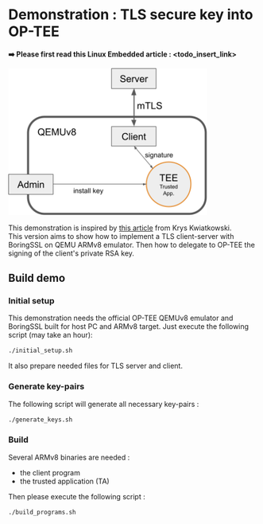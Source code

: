 # Demonstration : TLS secure key into OP-TEE
**➡️ Please first read this Linux Embedded article : \<todo_insert_link\>**

<img src="demo.png"  width="400">

This demonstration is inspired by [this article](https://www.amongbytes.com/post/201904-tee-sign-delegator/) from Krys Kwiatkowski.\
This version aims to show how to implement a TLS client-server with BoringSSL on QEMU ARMv8 emulator. Then how to delegate to OP-TEE the signing of the client's private RSA key.



## Build demo

### Initial setup
This demonstration needs the official OP-TEE QEMUv8 emulator and BoringSSL built for host PC and ARMv8 target. Just execute the following script (may take an hour):
```bash
./initial_setup.sh
```
It also prepare needed files for TLS server and client.

### Generate key-pairs
The following script will generate all necessary key-pairs :
```bash
./generate_keys.sh
```

### Build 
Several ARMv8 binaries are needed :
- the client program
- the trusted application (TA)

Then please execute the following script :
```bash
./build_programs.sh
```

